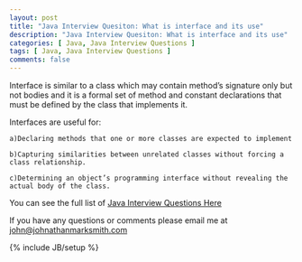 ```yaml
---
layout: post
title: "Java Interview Quesiton: What is interface and its use"
description: "Java Interview Quesiton: What is interface and its use"
categories: [ Java, Java Interview Questions ]
tags: [ Java, Java Interview Questions ]
comments: false
---
```



Interface is similar to a class which may contain method’s signature only but not bodies and it is a formal set of method and constant declarations that must be defined by the class that implements it.

Interfaces are useful for:

    a)Declaring methods that one or more classes are expected to implement

    b)Capturing similarities between unrelated classes without forcing a class relationship.

    c)Determining an object’s programming interface without revealing the actual body of the class.


You can see the full list of <a href="/java-interview-questions.html">Java Interview Questions Here</a>

If you have any questions or comments please email me at <a href="mailto:john@johnathanmarksmith.com">john@johnathanmarksmith.com</a>

{% include JB/setup %}
